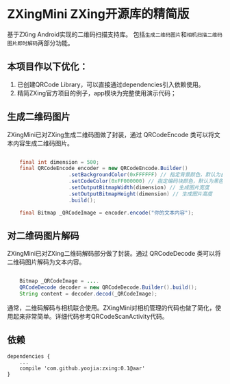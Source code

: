 # ZXingMini ZXing开源库的精简版

基于ZXing Android实现的二维码扫描支持库。
包括`生成二维码图片`和`相机扫描二维码图片即时解码`两部分功能。

## 本项目作以下优化：

1. 已创建QRCode Library，可以直接通过dependencies引入依赖使用。
2. 精简ZXing官方项目的例子，app模块为完整使用演示代码；


## 生成二维码图片

ZXingMini已对ZXing生成二维码图做了封装，通过 QRCodeEncode 类可以将文本内容生成二维码图片。

```java

    final int dimension = 500;
    final QRCodeEncode encoder = new QRCodeEncode.Builder()
                    .setBackgroundColor(0xFFFFFF) // 指定背景颜色，默认为白色
                    .setCodeColor(0xFF000000) // 指定编码块颜色，默认为黑色
                    .setOutputBitmapWidth(dimension) // 生成图片宽度
                    .setOutputBitmapHeight(dimension) // 生成图片高度
                    .build();

    final Bitmap _QRCodeImage = encoder.encode("你的文本内容");

```

## 对二维码图片解码

ZXingMini已对ZXing二维码解码部分做了封装。通过 QRCodeDecode 类可以将二维码图片解码为文本内容。

```java

    Bitmap _QRCodeImage = ....
    QRCodeDecode decoder = new QRCodeDecode.Builder().build();
    String content = decoder.decod(_QRCodeImage);

```

通常，二维码解码与相机联合使用。ZXingMini对相机管理的代码也做了简化，使用起来非常简单。详细代码参考QRCodeScanActivity代码。

## 依赖

    dependencies {
        ...
        compile 'com.github.yoojia:zxing:0.1@aar'
    }